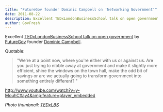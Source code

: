 ```yaml
---
title: "FutureGov founder Dominic Campbell on 'Networking Government'"
date: 2011-08-22
description: Excellent TEDxLondonBusinessSchool talk on open government by FutureGov founder Dominic Campbell.
author: GovFresh
---
```


Excellent <a href="http://wearefuturegov.com/2011/08/22/a-vision-for-opengov-speaking-at-tedx/">TEDxLondonBusinessSchool talk on open government</a> by <a href="http://wearefuturegov.com">FutureGov</a> founder <a href="http://twitter.com/#!/DominicCampbell">Dominic Campbell</a>.

Quotable:

<blockquote>"We're at a point now, where you're either with us or against us. Are you just trying to nibble away at government and make it slightly more efficient, shine the windows on the town hall, make the odd bit of savings or are we actually going to transform government into something entirely different? "</blockquote>

http://www.youtube.com/watch?v=y-MouhCXay4&amp;feature=player_embedded

<em>Photo thumbnail: <a href="http://www.flickr.com/photos/63255555@N07/with/5758728240/">TEDxLBS</a></em>
